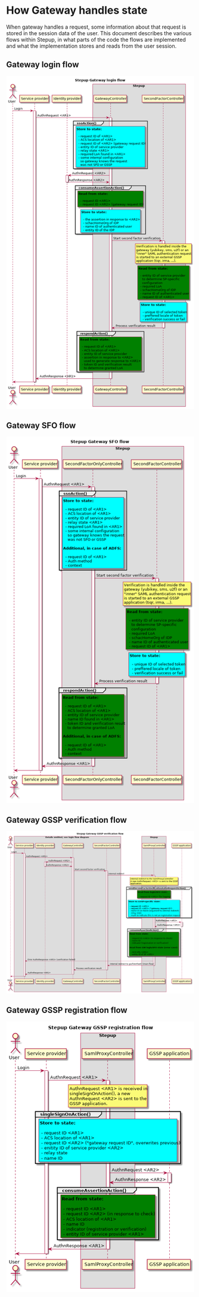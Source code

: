 # How Gateway handles state

When gateway handles a request, some information about that request is
stored in the session data of the user. This document describes the
various flows within Stepup, in what parts of the code the flows are
implemented and what the implementation stores and reads from the user
session.

## Gateway login flow

![flow](diagrams/gateway-state-login-flow.png)
<!---
regenerate this diagram with `plantuml GatewayState.md` or with http://www.plantuml.com/plantuml
@startuml diagrams/gateway-state-login-flow.png

title Stepup Gateway login flow
actor User

participant "Service provider" as SP
participant "Identity provider" as IDP
box "Stepup"
    participant "GatewayController" as GW
    participant "SecondFactorController" as SF
end box

User -> SP: Login
activate SP

    SP -> GW: AuthnRequest <AR1>
    activate GW

        group ssoAction()
            rnote over GW #aqua
            **Store to state:**

              - request ID of <AR1>
              - ACS location of <AR1>
              - request ID of <AR2> (gateway request ID)
              - entity ID of service provider
              - relay state <AR1>
              - required LoA found in <AR1>
              - some internal configuration
                so gateway knows the request
                was not SFO or GSSP
            end note
        end

        GW -> IDP: AuthnRequest <AR2>
        activate IDP
            IDP -> GW: AuthnResponse <AR2>
        deactivate IDP

        group consumeAssertionAction()
            rnote over GW #green
            **Read from state:**

              - request ID <AR1>
              - request ID <AR2> (gateway request ID)
            end note

            rnote over GW #aqua
            **Store to state:**

              - the assertion in response to <AR2>
              - schacHomeOrg of IDP
              - name ID of authenticated user
              - entity ID of the IDP
            end note
        end

        GW -> SF: Start second factor verification
        activate SF
            rnote over SF
                Verification is handled inside the
                gateway (yubikey, sms, u2f) or an
                "inner" SAML authentication request
                is started to an external GSSP
                application (tiqr, irma, ...).
            end note
            rnote over SF #green
            **Read from state:**

              - entity ID of service provider
                to determine SP-specific
                configuration
              - required LoA
              - schacHomeOrg of IDP
              - name ID of authenticated user
              - request ID of <AR1>
            end note

            rnote over SF #aqua
            **Store to state:**

              - unique ID of selected token
              - preffered locale of token
              - verification success or fail
            end note

            SF -> GW: Process verification result
        deactivate SF

        group respondAction()
            rnote over GW #green
            **Read from state:**

              - request ID of <AR1>
              - ACS location of <AR1>
              - entity ID of service provider
              - assertion in response to <AR2>
                used to generate response to <AR1>
              - token ID and verification result
                to determine granted LoA
            end note
        end

        GW -> SP: AuthnResponse <AR1>
    deactivate GW

    SP -> User
deactivate SP

@enduml
--->

## Gateway SFO flow

![flow](diagrams/gateway-state-sfo-flow.png)
<!---
regenerate this diagram with `plantuml GatewayState.md` or with http://www.plantuml.com/plantuml
@startuml diagrams/gateway-state-sfo-flow.png

title Stepup Gateway SFO flow
actor User

participant "Service provider" as SP
box "Stepup"
    participant "SecondFactorOnlyController" as SFO
    participant "SecondFactorController" as SF
end box

User -> SP: Login
activate SP

    SP -> SFO: AuthnRequest <AR1>
    activate SFO

        group ssoAction()
            rnote over SFO #aqua
            **Store to state:**

              - request ID of <AR1>
              - ACS location of <AR1>
              - entity ID of service provider
              - relay state <AR1>
              - required LoA found in <AR1>
              - some internal configuration
                so gateway knows the request
                was not SFO or GSSP

            **Additional, in case of ADFS:**

              - request ID of <AR1>
              - Auth method
              - context
            end note
        end

        SFO -> SF: Start second factor verification
        activate SF

            rnote over SF
            Verification is handled inside the
            gateway (yubikey, sms, u2f) or an
            "inner" SAML authentication request
            is started to an external GSSP
            application (tiqr, irma, ...).
            end note
            rnote over SF #green
            **Read from state:**

              - entity ID of service provider
                to determine SP-specific
                configuration
              - required LoA
              - schacHomeOrg of IDP
              - name ID of authenticated user
              - request ID of <AR1>
            end note

            rnote over SF #aqua
            **Store to state:**

              - unique ID of selected token
              - preffered locale of token
              - verification success or fail
            end note

            SF -> SFO: Process verification result
        deactivate SF

        group respondAction()
            rnote over SFO #green
            **Read from state:**

              - request ID of <AR1>
              - ACS location of <AR1>
              - entity ID of service provider
              - name ID found in <AR1>
              - token ID and verification result
                to determine granted LoA

            **Additional, in case of ADFS:**

              - request ID of <AR1>
              - Auth method
              - context
            end note
        end

        SFO -> SP: AuthnResponse <AR1>
    deactivate SFO

    SP -> User
deactivate SP

@enduml
--->

## Gateway GSSP verification flow

![flow](diagrams/gateway-state-gssp-verification-flow.png)
<!---
regenerate this diagram with `plantuml GatewayState.md` or with http://www.plantuml.com/plantuml
@startuml diagrams/gateway-state-gssp-verification-flow.png

title Stepup Gateway GSSP verification flow
actor User

box "Details omitted, see login flow diagram"
    participant "Service provider" as SP
    participant "Identity provider" as IDP
    participant "GatewayController" as GW
    participant "SecondFactorController" as SF
end box
box "Stepup"
    participant "SamlProxyController" as PROXY
end box
participant "GSSP application" as GSSP

User -> SP: Login
activate SP

    SP -> GW: AuthnRequest <AR1>
    activate GW

        GW -> IDP: AuthnRequest <AR2>
        activate IDP
            IDP -> GW: AuthnResponse <AR2>
        deactivate IDP

        GW -> SF: Start second factor verification
        activate SF
            SF -> PROXY: Internal redirect
            activate PROXY
                rnote over PROXY
                Internal redirect to the SamlProxyController
                A new AuthnRequest <AR3> is sent to the GSSP
                application.
                end note

                group sendSecondFactorVerificationAuthnRequestAction()
                    rnote over PROXY #green
                    **Read from login/SFO state:**

                      - request ID <AR1> (for logging)
                    end note

                    rnote over PROXY #aqua
                    **Store to GSSP-specific state:**

                      - request ID <AR1>
                      - request ID <AR3> ("gateway request ID")
                      - name ID on token (argument to internal redirect)
                      - relay state
                      - mark to indicate this is not an registration request
                    end note
                end

                PROXY -> GSSP: AuthnRequest <AR3>

                activate GSSP
                    GSSP -> PROXY: AuthnResponse <AR3>
                deactivate GSSP

                group consumeAssertionAction()
                    rnote over PROXY #green
                    **Read from state:**

                      - request ID <AR3> (in response to check)
                      - name ID
                      - indicator (registration or verification)

                    **Read from GW login/SFO state (error case):**

                      - ACS URL <AR1>
                      - entity ID of SP <AR1>
                    end note
                end

                PROXY -> SP: Error AuthnResponse <AR3> (verification failed)
                PROXY -> SF: Internal redirect to gssfVerified() (main flow)
            deactivate PROXY

            SF -> GW: Process verification result
        deactivate SF

        GW -> SP: AuthnResponse <AR1>
    deactivate GW

    SP -> User
deactivate SP

@enduml
--->

## Gateway GSSP registration flow

![flow](diagrams/gateway-state-gssp-registration-flow.png)
<!---
regenerate this diagram with `plantuml GatewayState.md` or with http://www.plantuml.com/plantuml
@startuml diagrams/gateway-state-gssp-registration-flow.png

title Stepup Gateway GSSP registration flow
actor User

participant "Service provider" as SP
box "Stepup"
    participant "SamlProxyController" as PROXY
end box
participant "GSSP application" as GSSP

User -> SP: Login
activate SP

    SP -> PROXY: AuthnRequest <AR1>
    activate PROXY 

        rnote over PROXY
        AuthnRequest <AR1> is received in
        singleSignOnAction(), a new
        AuthnRequest <AR2> is sent to the
        GSSP application.
        end note

        group singleSignOnAction()
            rnote over PROXY #aqua
            **Store to state:**

             - request ID <AR1>
             - ACS location of <AR1>
             - request ID <AR2> ("gateway request ID", overwrites previous)
             - enitity ID of service provider <AR2>
             - relay state
             - name ID
            end note
        end

        PROXY -> GSSP: AuthnRequest <AR2>

        activate GSSP
            GSSP -> PROXY: AuthnResponse <AR2>
        deactivate GSSP

        group consumeAssertionAction()
            rnote over PROXY #green
            **Read from state:**

             - request ID <AR1>
             - request ID <AR2> (in response to check)
             - ACS location of <AR1>
             - name ID
             - indicator (registration or verification)
             - entity ID of service provider <AR1>
            end note
        end

        PROXY -> SP: AuthnResponse <AR1>
    deactivate PROXY

    SP -> User
deactivate SP

@enduml
--->
